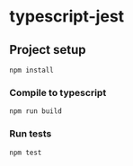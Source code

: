# typescript-jest
## Project setup
```
npm install
```

### Compile to typescript
```
npm run build
```

### Run tests
```
npm test
```
